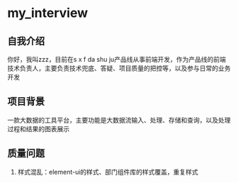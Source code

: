 # my_interview

## 自我介绍

你好，我叫zzz，目前在s x f da shu ju产品线从事前端开发，作为产品线的前端技术负责人，主要负责技术兜底、答疑、项目质量的把控等，以及参与日常的业务开发



## 项目背景

一款大数据的工具平台，主要功能是大数据流输入、处理、存储和查询，以及处理过程和结果的图表展示



## 质量问题

1. 样式混乱：element-ui的样式、部门组件库的样式覆盖，重复样式